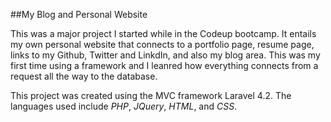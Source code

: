 ##My Blog and Personal Website

  This was a major project I started while in the Codeup bootcamp. It entails my own personal website that connects to a portfolio page, resume page, links to my Github, Twitter and LinkdIn, and also my blog area. This was my first time using a framework and I leanred how everything connects from a request all the way to the database.

This project was created using the MVC framework Laravel 4.2.
The languages used include *PHP*, *JQuery*, *HTML*, and *CSS*.


